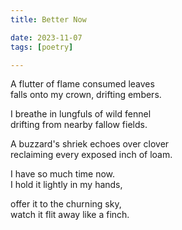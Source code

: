 ```yaml
---
title: Better Now

date: 2023-11-07
tags: [poetry] 

---
```

A flutter of flame consumed leaves  
falls onto my crown, drifting embers.  

I breathe in lungfuls of wild fennel  
drifting from nearby fallow fields. 

A buzzard's shriek echoes over clover  
reclaiming every exposed inch of loam.  

I have so much time now.  
I hold it lightly in my hands,  

offer it to the churning sky,  
watch it flit away like a finch.  
